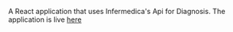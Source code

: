 A React application that uses Infermedica's Api for Diagnosis.
The application is live [here](https://onlinediagnosis-cbce9.firebaseapp.com/)
